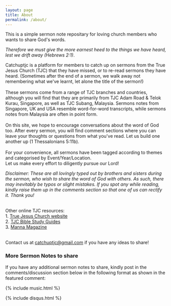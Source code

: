 ```yaml
---
layout: page
title: About
permalink: /about/
---
```


<r>This is a simple sermon note repositary for loving church members who wants to share God's words.</r>

<r><i>Therefore we must give the more earnest heed to the things we have heard, lest we drift away (Hebrews 2:1)</i>.</r>

<r>Catchuptjc is a platform for members to catch up on sermons from the True Jesus Church (TJC) that they have missed, or to re-read sermons they have heard. (Sometimes after the end of a sermon, we walk away not remembering what we've learnt, let alone the title of the sermon!)
<br>
<br>These sermons come from a range of TJC branches and countries, although you will find that they are primarily from TJC Adam Road & Telok Kurau, Singapore, as well as TJC Subang, Malaysia. Sermons notes from Singapore, UK and USA resemble word-for-word transcripts, while sermons notes from Malaysia are often in point form.
<br>
<br>On this site, we hope to encourage conversations about the word of God too. After every sermon, you will find comment sections where you can leave your thoughts or questions from what you've read. Let us build one another up (1 Thessalonians 5:11b).
<br>
<br>For your convenience, all sermons have been tagged according to themes and categorised by Event/Year/Location.
<br>Let us make every effort to diligently pursue our Lord!
</r>

<r><i>Disclaimer: These are all lovingly typed out by brothers and sisters during the sermon, who wish to share the word of God with others. As such, there may inevitably be typos or slight mistakes. If you spot any while reading, kindly raise them up in the comments section so that one of us can rectify it. Thank you!</i></r>

<r><br>Other online TJC resources:
<br>1. <a href="http://tjc.org">True Jesus Church website</a>
<br>2. <a href="http://bsg.tjc.org">TJC Bible Study Guides</a>
<br>3. <a href="http://mannamagazine.com">Manna Magazine</a>
  
<br>Contact us at catchuptjc@gmail.com if you have any ideas to share!</r>

### More Sermon Notes to share

If you have any additional sermon notes to share, kindly post in the comments/discussion section below in the following format as shown in the featured comment:

{% include music.html %}

{% include disqus.html %}

